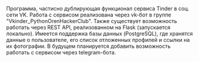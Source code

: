 Программа, частисно дублирующая функционал сервиса Tinder в соц. сети VK. Работа с сервисом реализована через vk-бот в группе "Vkinder_PythonOrenHackerClub". Также существует возможность работать через REST API, реализованном на Flask (запускается локально). Имеется поддержка базы данных (PostgreSQL), где хранятся данные о пользователе, его список отложенных профилей и ссылки на их фотографии. 
В будущем планируется добавить возможность работать с сервисом через telegram-бота.
